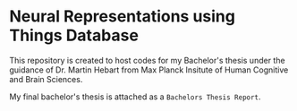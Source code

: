 # Neural Representations using Things Database

This repository is created to host codes for my Bachelor's thesis under the guidance of Dr. Martin Hebart from Max Planck Insitute of Human Cognitive and Brain Sciences.

My final bachelor's thesis is attached as a `Bachelors Thesis Report`.